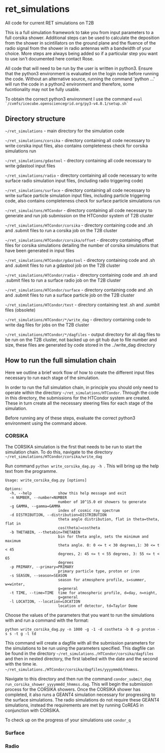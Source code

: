 # ret_simulations
All code for current RET simulations on T2B

This is a full simulation framework to take you from input parameters to a full corsika shower. Additional steps can be used to calculate the deposition from the shower in scintillators on the ground plane and the fluence of the radio signal from the shower in radio antennas with a bandwidth of your choice. More steps are always being added so if a particular step you want to use isn't documented here contact Rose. 

All code that will need to be run by the user is written in python3. Ensure that the python3 environment is evaluated on the login node before running the code. Without an alternative source, running the command 'python ...' will run the code in a python2 environment and therefore, some fucntionality may not be fully usable.

To obtain the correct python3 environment I use the command `` eval `/cvmfs/icecube.opensciencegrid.org/py3-v4.0.1/setup.sh` ``

## Directory structure

` ~/ret_simulations ` - main directory for the simulation code

` ~/ret_simulations/corsika ` - directory containing all code necessary to write corsika input files, also contains completeness check for corsika simulations run

` ~/ret_simulations/gdastool ` - drectory containing all code necessary to write gdastool input files

` ~/ret_simulations/radio ` - directory containing all code necessary to write surface radio simulation input files, (including radio triggering code)

` ~/ret_simulations/surface ` - directory containing all code necessary to write surface particle simulation input files, including particle triggering code, also contains completeness check for surface particle simulations run

` ~/ret_simulaitons/HTCondor ` - directory containing all code necessary to generate and run job submission on the HTCondor system of T2B cluster

` ~/ret_simulations/HTCondor/corsika ` - directory containing code and .sh and .submit files to run a corsika job on the T2B cluster

` ~/ret_simulations/HTCondor/corsika/offset ` - direcotry containing offset files for corsika simulations detailing the number of corsika simulations that have been generated in input files

` ~/ret_simulations/HTCondor/gdastool ` - directory containing code and .sh and .submit files to run a gdastool job on the T2B cluster

` ~/ret_simulations/HTCondor/radio ` - directory containing code and .sh and .submit files to run a surface radio job on the T2B cluster

` ~/ret_simulations/HTCondor/surface ` - directory containing code and .sh and .submit files to run a surface particle job on the T2B cluster

` ~/ret_simulations/HTCondor/test ` - directory containing test .sh and .sumbit files (obsolete)

` ~/ret_simulations/HTCondor/*/write_dag ` - directory containing code to write dag files for jobs on the T2B cluster 

` ~/ret_simulations/HTCondor/*/dagfiles ` - output directory for all dag files to be run on the T2B cluster, not backed up on git hub due to file number and size, these files are generated by code stored in the ../write_dag directory

## How to run the full simulation chain 

Here we outline a brief work flow of how to create the different input files necessary to run each stage of the simulation.

In order to run the full simulation chain, in principle you should only need to operate within the directory ` ~/ret_simulations/HTCondor `. Through the code in this directory, the submissions for the HTCondor system are created. These in turn create all the necessary steering files for each stage of the simulation.

Before running any of these steps, evaluate the correct python3 environment using the command above.

### CORSIKA

The CORSIKA simulation is the first that needs to be run to start the simulation chain. To do this, navigate to the directory ` ~/ret_simulations/HTCondor/corsika/write_dag `

Run command `python write_corsika_dag.py -h `. This will bring up the help text from the programme. 

```
Usage: write_corsika_dag.py [options]

Options:
  -h, --help            show this help message and exit
  -n NUMBER, --number=NUMBER
                        number of 10^15.0 eV showers to generate
  -g GAMMA, --gamma=GAMMA
                        index of cosmic ray spectrum
  -d DISTRIBUTION, --distribution=DISTRIBUTION
                        theta angle distribution, flat in theta=theta, flat in
                        cos(theta)=costheta
  -b THETABIN, --thetabin=THETABIN
                        bin for theta angle, sets the minimum and maximum
                        theta angle. 0: 0 <= t < 30 degrees,1: 30 <= t < 45
                        degrees, 2: 45 <= t < 55 degrees, 3: 55 <= t < 65
                        degrees
  -p PRIMARY, --primary=PRIMARY
                        primary particle type, proton or iron
  -s SEASON, --season=SEASON
                        season for atmosphere profile, s=summer, w=winter,
                        g=general
  -t TIME, --time=TIME  time for atmospheric profile, d=day, n=night,
                        g=general
  -l LOCATION, --location=LOCATION
                        location of detector, td=Taylor Dome

```
Choose the values of the parameters that you want to run the simulations with and run a command with the format:

` python write_corsika_dag.py -n 1000 -g -1 -d costheta -b 0 -p proton -s s -t g -l td `

This command will create a dagfile with all the submission parameters for the simulations to be run using the parameters specified. This dagfile can be found in the directory ` ~/ret_simulations./HTCondor/corsika/dagfiles ` and then in nested directory, the first labelled with the date and the second with the time ie. ` ~/ret_simulations./HTCondor/corsika/dagfiles/yyyymmdd/hhmmss `.

Navigate to this directory and then run the command ` condor_submit_dag run_corsika_shower_yyyymmdd_hhmmss.dag `. This will begin the submission process for the CORSIKA showers. Once the CORSIKA shower has completed, it also runs a GEANT4 simulation necessary for progressing to the surface simulations. The radio simulations do not require these GEANT4 simulations, instead the requirements are met by running CoREAS in conjunction with CORSIKA. 

To check up on the progress of your simulations use ` condor_q `

### Surface

### Radio
